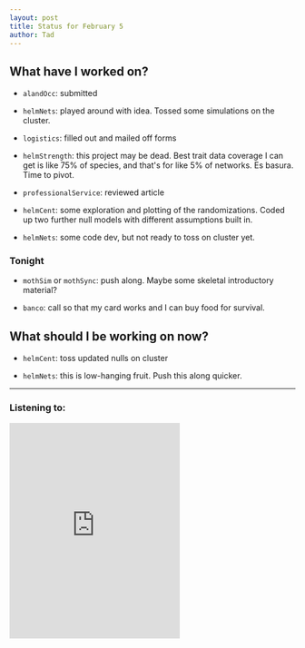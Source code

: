 ```yaml
---
layout: post 
title: Status for February 5 
author: Tad
---
```


## What have I worked on?

* `alandOcc`: submitted

* `helmNets`: played around with idea. Tossed some simulations on the cluster. 

* `logistics`: filled out and mailed off forms

* `helmStrength`: this project may be dead. Best trait data coverage I can get is like 75% of species, and that's for like 5% of networks. Es basura. Time to pivot.

* `professionalService`: reviewed article

* `helmCent`: some exploration and plotting of the randomizations. Coded up two further null models with different assumptions built in.

* `helmNets`: some code dev, but not ready to toss on cluster yet. 








### Tonight

* `mothSim` or `mothSync`: push along. Maybe some skeletal introductory material?

* `banco`: call so that my card works and I can buy food for survival.





## What should I be working on now?

* `helmCent`: toss updated nulls on cluster

* `helmNets`: this is low-hanging fruit. Push this along quicker.






--- 

### Listening to:

<iframe src='https://embed.spotify.com/?uri=spotify%3Atrack%3A7ofZgS5xDW0XodfjaXWvZG' width='300' height='380' frameborder='0' allowtransparency='true'></iframe>

<i class='fa fa-code' style='color:pink'></i>
